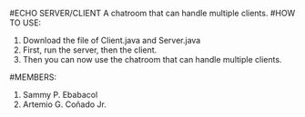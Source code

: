 #ECHO SERVER/CLIENT
A chatroom that can handle multiple clients.
#HOW TO USE:
1. Download the file of Client.java and Server.java
2. First, run the server, then the client.
3. Then you can now use the chatroom that can handle multiple clients.

#MEMBERS:
1. Sammy P. Ebabacol
2. Artemio G. Coñado Jr.
